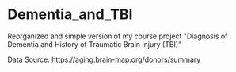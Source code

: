 # Dementia_and_TBI

Reorganized and simple version of my course project "Diagnosis of Dementia and History of Traumatic Brain Injury (TBI)"

Data Source: https://aging.brain-map.org/donors/summary